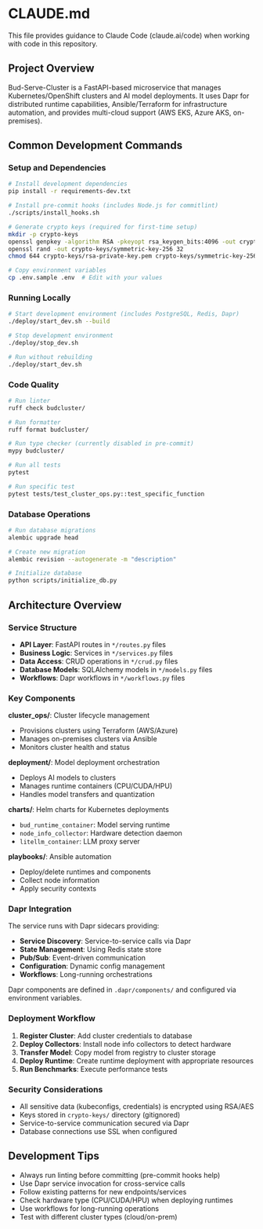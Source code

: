 # CLAUDE.md

This file provides guidance to Claude Code (claude.ai/code) when working with code in this repository.

## Project Overview

Bud-Serve-Cluster is a FastAPI-based microservice that manages Kubernetes/OpenShift clusters and AI model deployments. It uses Dapr for distributed runtime capabilities, Ansible/Terraform for infrastructure automation, and provides multi-cloud support (AWS EKS, Azure AKS, on-premises).

## Common Development Commands

### Setup and Dependencies
```bash
# Install development dependencies
pip install -r requirements-dev.txt

# Install pre-commit hooks (includes Node.js for commitlint)
./scripts/install_hooks.sh

# Generate crypto keys (required for first-time setup)
mkdir -p crypto-keys
openssl genpkey -algorithm RSA -pkeyopt rsa_keygen_bits:4096 -out crypto-keys/rsa-private-key.pem
openssl rand -out crypto-keys/symmetric-key-256 32
chmod 644 crypto-keys/rsa-private-key.pem crypto-keys/symmetric-key-256

# Copy environment variables
cp .env.sample .env  # Edit with your values
```

### Running Locally
```bash
# Start development environment (includes PostgreSQL, Redis, Dapr)
./deploy/start_dev.sh --build

# Stop development environment
./deploy/stop_dev.sh

# Run without rebuilding
./deploy/start_dev.sh
```

### Code Quality
```bash
# Run linter
ruff check budcluster/

# Run formatter
ruff format budcluster/

# Run type checker (currently disabled in pre-commit)
mypy budcluster/

# Run all tests
pytest

# Run specific test
pytest tests/test_cluster_ops.py::test_specific_function
```

### Database Operations
```bash
# Run database migrations
alembic upgrade head

# Create new migration
alembic revision --autogenerate -m "description"

# Initialize database
python scripts/initialize_db.py
```

## Architecture Overview

### Service Structure
- **API Layer**: FastAPI routes in `*/routes.py` files
- **Business Logic**: Services in `*/services.py` files
- **Data Access**: CRUD operations in `*/crud.py` files
- **Database Models**: SQLAlchemy models in `*/models.py` files
- **Workflows**: Dapr workflows in `*/workflows.py` files

### Key Components

**cluster_ops/**: Cluster lifecycle management
- Provisions clusters using Terraform (AWS/Azure)
- Manages on-premises clusters via Ansible
- Monitors cluster health and status

**deployment/**: Model deployment orchestration
- Deploys AI models to clusters
- Manages runtime containers (CPU/CUDA/HPU)
- Handles model transfers and quantization

**charts/**: Helm charts for Kubernetes deployments
- `bud_runtime_container`: Model serving runtime
- `node_info_collector`: Hardware detection daemon
- `litellm_container`: LLM proxy server

**playbooks/**: Ansible automation
- Deploy/delete runtimes and components
- Collect node information
- Apply security contexts

### Dapr Integration

The service runs with Dapr sidecars providing:
- **Service Discovery**: Service-to-service calls via Dapr
- **State Management**: Using Redis state store
- **Pub/Sub**: Event-driven communication
- **Configuration**: Dynamic config management
- **Workflows**: Long-running orchestrations

Dapr components are defined in `.dapr/components/` and configured via environment variables.

### Deployment Workflow

1. **Register Cluster**: Add cluster credentials to database
2. **Deploy Collectors**: Install node info collectors to detect hardware
3. **Transfer Model**: Copy model from registry to cluster storage
4. **Deploy Runtime**: Create runtime deployment with appropriate resources
5. **Run Benchmarks**: Execute performance tests

### Security Considerations

- All sensitive data (kubeconfigs, credentials) is encrypted using RSA/AES
- Keys stored in `crypto-keys/` directory (gitignored)
- Service-to-service communication secured via Dapr
- Database connections use SSL when configured

## Development Tips

- Always run linting before committing (pre-commit hooks help)
- Use Dapr service invocation for cross-service calls
- Follow existing patterns for new endpoints/services
- Check hardware type (CPU/CUDA/HPU) when deploying runtimes
- Use workflows for long-running operations
- Test with different cluster types (cloud/on-prem)
